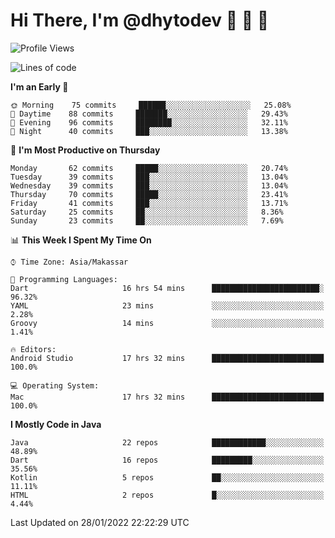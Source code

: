 # Hi There, I'm @dhytodev 👋 👋 👋

<!--
**DhytoDev/dhytodev** is a ✨ _special_ ✨ repository because its `README.md` (this file) appears on your GitHub profile.

Here are some ideas to get you started:

- 🔭 I’m currently working on ...
- 🌱 I’m currently learning ...
- 👯 I’m looking to collaborate on ...
- 🤔 I’m looking for help with ...
- 💬 Ask me about ...
- 📫 How to reach me: ...
- 😄 Pronouns: ...
- ⚡ Fun fact: ...
-->

<!--START_SECTION:waka-->
![Profile Views](http://img.shields.io/badge/Profile%20Views-0-blue)

![Lines of code](https://img.shields.io/badge/From%20Hello%20World%20I%27ve%20Written-138%20Thousand%20lines%20of%20code-blue)

**I'm an Early 🐤** 

```text
🌞 Morning    75 commits     ██████░░░░░░░░░░░░░░░░░░░   25.08% 
🌆 Daytime    88 commits     ███████░░░░░░░░░░░░░░░░░░   29.43% 
🌃 Evening    96 commits     ████████░░░░░░░░░░░░░░░░░   32.11% 
🌙 Night      40 commits     ███░░░░░░░░░░░░░░░░░░░░░░   13.38%

```
📅 **I'm Most Productive on Thursday** 

```text
Monday       62 commits     █████░░░░░░░░░░░░░░░░░░░░   20.74% 
Tuesday      39 commits     ███░░░░░░░░░░░░░░░░░░░░░░   13.04% 
Wednesday    39 commits     ███░░░░░░░░░░░░░░░░░░░░░░   13.04% 
Thursday     70 commits     █████░░░░░░░░░░░░░░░░░░░░   23.41% 
Friday       41 commits     ███░░░░░░░░░░░░░░░░░░░░░░   13.71% 
Saturday     25 commits     ██░░░░░░░░░░░░░░░░░░░░░░░   8.36% 
Sunday       23 commits     ██░░░░░░░░░░░░░░░░░░░░░░░   7.69%

```


📊 **This Week I Spent My Time On** 

```text
⌚︎ Time Zone: Asia/Makassar

💬 Programming Languages: 
Dart                     16 hrs 54 mins      ████████████████████████░   96.32% 
YAML                     23 mins             ░░░░░░░░░░░░░░░░░░░░░░░░░   2.28% 
Groovy                   14 mins             ░░░░░░░░░░░░░░░░░░░░░░░░░   1.41%

🔥 Editors: 
Android Studio           17 hrs 32 mins      █████████████████████████   100.0%

💻 Operating System: 
Mac                      17 hrs 32 mins      █████████████████████████   100.0%

```

**I Mostly Code in Java** 

```text
Java                     22 repos            ████████████░░░░░░░░░░░░░   48.89% 
Dart                     16 repos            █████████░░░░░░░░░░░░░░░░   35.56% 
Kotlin                   5 repos             ██░░░░░░░░░░░░░░░░░░░░░░░   11.11% 
HTML                     2 repos             █░░░░░░░░░░░░░░░░░░░░░░░░   4.44%

```



 Last Updated on 28/01/2022 22:22:29 UTC
<!--END_SECTION:waka-->
